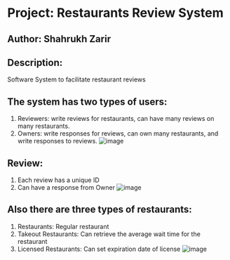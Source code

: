 # Project: Restaurants Review System
## Author: Shahrukh Zarir

## Description: 
Software System to facilitate restaurant reviews

## The system has two types of users:
1. Reviewers: write reviews for restaurants, can have many reviews on many restaurants.
2. Owners: write responses for reviews, can own many restaurants, and write responses to reviews.
![image](https://user-images.githubusercontent.com/64795226/115071400-37178900-9ec4-11eb-9c3e-eb186a68a0b9.png)

## Review:
1. Each review has a unique ID
2. Can have a response from Owner
![image](https://user-images.githubusercontent.com/64795226/115071448-44cd0e80-9ec4-11eb-9fd4-7c5d67b1b09e.png)


## Also there are three types of restaurants:
1. Restaurants: Regular restaurant
2. Takeout Restaurants: Can retrieve the average wait time for the restaurant
3. Licensed Restaurants: Can set expiration date of license
![image](https://user-images.githubusercontent.com/64795226/115071469-4bf41c80-9ec4-11eb-895e-ee9e4122f849.png)

